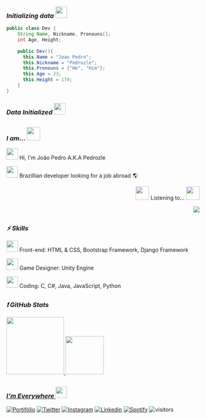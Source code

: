 ### <i>Initializing data <img src="https://slackmojis.com/emojis/7695-windows_loading/download" width="30"/>  </i>
```Java
public class Dev {
    String Name, Nickname, Pronouns[];
    int Age, Height;
    
    public Dev(){
      this.Name = "Joao Pedro";
      this.Nickname = "Pedrozle";
      this.Pronouns = {"He", "Him"};
      this.Age = 23;
      this.Height = 174;
    }
}
```

### <i>Data Initialized <img src="https://slackmojis.com/emojis/4864-github-check-mark/download" width="30"/>  </i>

<h2></h2>

### <i>I am... <img src="https://slackmojis.com/emojis/46375-meow_lurk/download" width="35"/>  </i> 
<p> <img src="https://slackmojis.com/emojis/12807-meow_attentionreverse/download" width="30"/> Hi, I'm João Pedro A.K.A Pedrozle </p>
<p> <img src="https://slackmojis.com/emojis/48624-meow_brazil/download" width="30"/> Brazillian developer looking for a job abroad 🌎 </p>

<div align="right">
  <p> <img src="https://slackmojis.com/emojis/13688-meow_dance/download" width="35"/> Listening to... <img src="https://slackmojis.com/emojis/13688-meow_dance/download" width="35"/> </p>
  <img src="https://spotify-github-profile.vercel.app/api/view?uid=12181318671&cover_image=true&theme=novatorem&bar_color_cover=true&bar_color=53b14f">
</div>

<h2></h2>

### <i> ⚡ Skills</i>
<p> <img src="https://slackmojis.com/emojis/21503-meow_fingerguns2/download" width="30"/> Front-end: HTML & CSS, Bootstrap Framework, Django Framework</p>
<p> <img src="https://slackmojis.com/emojis/13505-meow_ez/download" width="30"/> Game Designer: Unity Engine </p>
<p> <img src="https://slackmojis.com/emojis/10521-meow_code/download" width="30"/> Coding: C, C#, Java, JavaScript, Python </p>


<h2></h2>

### <i> ❗ GitHub Stats</i>

<div>
  <a href="https://github.com/pedrozle">
  <img height="150em" src="https://github-readme-stats.vercel.app/api?username=pedrozle&show_icons=true&theme=codeSTACKr&include_all_commits=true&count_private=true"/>
  <img height="100em" src="https://github-readme-stats.vercel.app/api/top-langs/?username=pedrozle&layout=compact&langs_count=7&theme=codeSTACKr"/>
</div>
<h2></h2>
  
### <i>I'm Everywhere <img src="https://slackmojis.com/emojis/12806-meow_attention/download" width="30"/> </i>

[![Portifólio](https://img.shields.io/badge/Portifolio-8CA1AF?style=for-the-badge&logo=Read-the-Docs&logoColor=white)](https://pedrozle.github.io)
[![Twitter](https://img.shields.io/badge/Twitter-1DA1F2?style=for-the-badge&logo=twitter&logoColor=white)](https://twitter.com/pedrozle/)
[![Instagram](https://img.shields.io/badge/Instagram-%23E4405F.svg?style=for-the-badge&logo=Instagram&logoColor=white)](https://www.instagram.com/p_dr_zl/)
[![Linkedin](https://img.shields.io/badge/Linkedin-0077B5.svg?style=for-the-badge&logo=Linkedin&logoColor=white)](https://www.linkedin.com/in/pedrozle/)
[![Spotify](https://img.shields.io/badge/Spotify-1ED760?&style=for-the-badge&logo=spotify&logoColor=white)](https://open.spotify.com/user/12181318671)
<a> <img src="https://visitor-badge.glitch.me/badge?page_id=pedrozle.visitor-badge" alt="visitors"></a>
<h2></h2>
  

